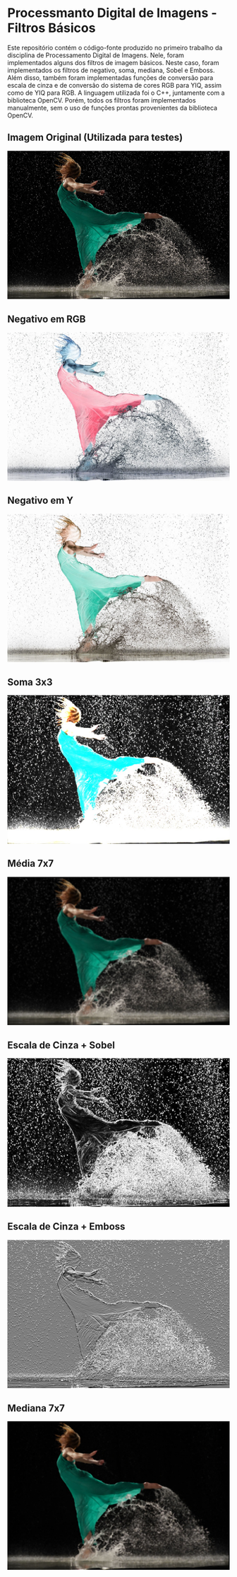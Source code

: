 # Processmanto Digital de Imagens - Filtros Básicos 

Este repositório contém o código-fonte produzido no primeiro trabalho da disciplina de Processamento Digital de Imagens. Nele, foram implementados alguns dos filtros de imagem básicos. Neste caso, foram implementados os filtros de negativo, soma, mediana, Sobel e Emboss. Além disso, também foram implementadas funções de conversão para escala de cinza e de conversão do sistema de cores RGB para YIQ, assim como de YIQ para RGB. A linguagem utilizada foi o C++, juntamente com a biblioteca OpenCV. Porém, todos os filtros foram implementados manualmente, sem o uso de funções prontas provenientes da biblioteca OpenCV.


## Imagem Original (Utilizada para testes)

![alt text](./dancing.jpg)

## Negativo em RGB

![alt text](./dancing-negative.jpeg)

## Negativo em Y

![alt text](./dancing-negative-y.jpeg)

## Soma 3x3

![alt text](./dancing-sum.jpeg)

## Média 7x7

![alt text](./dancing-mean.jpeg)

## Escala de Cinza + Sobel

![alt text](./dancing-sobel.jpeg)

<!-- ## Escala de Cinza + Sobel com Expansão de Histograma

![alt text](./dancing-sobel-hist.jpeg) -->

## Escala de Cinza + Emboss

![alt text](./dancing-emboss.jpeg)

## Mediana 7x7

![alt text](./dancing-median.jpeg)





